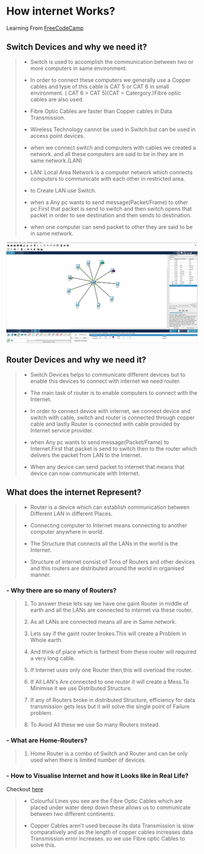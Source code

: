 # How internet Works?

Learning From [FreeCodeCamp](https://youtu.be/zN8YNNHcaZc)

## Switch Devices and why we need it?

> - Switch is used to accomplish the communication between two or more computers in same environment.
>
> - In order to connect these computers we generally use a Copper cables and type of this cable is CAT 5
>   or CAT 6 in small environment. ( CAT 6 > CAT 5)(CAT = Catergory.)Fibre optic cables are also used.
>
> - Fibre Optic Cables are faster than Copper cables in Data Transmission.
>
> - Wireless Technology cannot be used in Switch.but can be used in access point devices.
>
> - when we connect switch and computers with cables we created a network. and all these computers are said to be in they are in same network.(LAN)
>
> - LAN: Local Area Network is a computer network which connects computers to communicate with each other in restricted area.
>
> - to Create LAN use Switch.
>
> - when a Any pc wants to send message(Packet/Frame) to other pc.First that packet is send to switch and then switch opens that packet in order to see destination
>   and then sends to destination.
>
> - when one computer can send packet to other they are said to be in same network.

![Made in Cisco Packet Tracer](../img/LAN.png "Local Area Network")

## Router Devices and why we need it?

> - Switch Devices helps to communicate different devices but to enable this devices to connect with internet we need router.
>
> - The main task of router is to enable computers to connect with the Internet.
>
> - In order to connect device with internet, we connect device and switch with cable, switch and router is connected through copper cable and lastly Router is
>   connected with cable provided by Internet service provider.
>
> - when Any pc wants to send message(Packet/Frame) to Internet.First that packet is send to switch then to the router which delivers the packet from LAN
>   to the Internet.
>
> - When any device can send packet to internet that means that device can now communicate with Internet.

## What does the internet Represent?

> - Router is a device which can establish communication between Different LAN in different Places.
>
> - Connecting computer to Internet means connecting to another computer anywhere in world.
>
> - The Structure that connects all the LANs in the world is the Internet.
>
> - Structure of internet consist of Tons of Routers and other devices and this routers are distributed around the world in organised manner.

### - Why there are so many of Routers?

> 1. To answer these lets say we have one gaint Router in middle of earth and all the LANs are connected to internet via these router.
>
> 2. As all LANs are connected means all are in Same network.
>
> 3. Lets say if the gaint router brokes.This will create a Problem in Whole earth.
>
> 4. And think of place which is farthest from these router will required a very long cable.
>
> 5. If Internet uses only one Router then,this will overload the router.
>
> 6. If All LAN's Are connected to one router it will create a Mess.To Minimise it we use Distributed Structure.
>
> 7. If any of Routers broke in distributed Structure, efficiency for data transmission gets less but it will solve the single point of Failure problem.
>
> 8. To Avoid All these we use So many Routers instead.

### - What are Home-Routers?

> 1. Home Router is a combo of Switch and Router and can be only used when there is limited number of devices.

### - How to Visualise Internet and how it Looks like in Real Life?

Checkout [here](https://www.infrapedia.com/app)

> - Colourful Lines you see are the Fibre Optic Cables which are placed under water deep down these allows us to communicate between two different continents.
>
> - Copper Cables aren't used because its data Transmission is slow comparatively and as the length of copper cables increases data Transmission error increases.
>  so we use Fibre optic Cables to solve this.
 